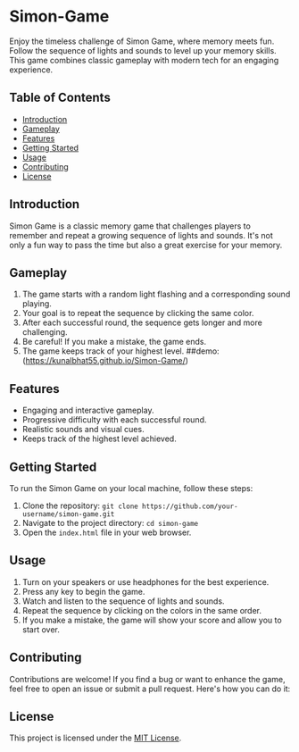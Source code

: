 # Simon-Game

Enjoy the timeless challenge of Simon Game, where memory meets fun. Follow the sequence of lights and sounds to level up your memory skills. This game combines classic gameplay with modern tech for an engaging experience.

## Table of Contents
- [Introduction](#introduction)
- [Gameplay](#gameplay)
- [Features](#features)
- [Getting Started](#getting-started)
- [Usage](#usage)
- [Contributing](#contributing)
- [License](#license)

## Introduction

Simon Game is a classic memory game that challenges players to remember and repeat a growing sequence of lights and sounds. It's not only a fun way to pass the time but also a great exercise for your memory.

## Gameplay

1. The game starts with a random light flashing and a corresponding sound playing.
2. Your goal is to repeat the sequence by clicking the same color.
3. After each successful round, the sequence gets longer and more challenging.
4. Be careful! If you make a mistake, the game ends.
5. The game keeps track of your highest level.
##demo: (https://kunalbhat55.github.io/Simon-Game/)

## Features

- Engaging and interactive gameplay.
- Progressive difficulty with each successful round.
- Realistic sounds and visual cues.
- Keeps track of the highest level achieved.

## Getting Started

To run the Simon Game on your local machine, follow these steps:

1. Clone the repository: `git clone https://github.com/your-username/simon-game.git`
2. Navigate to the project directory: `cd simon-game`
3. Open the `index.html` file in your web browser.

## Usage

1. Turn on your speakers or use headphones for the best experience.
2. Press any key to begin the game.
3. Watch and listen to the sequence of lights and sounds.
4. Repeat the sequence by clicking on the colors in the same order.
5. If you make a mistake, the game will show your score and allow you to start over.

## Contributing

Contributions are welcome! If you find a bug or want to enhance the game, feel free to open an issue or submit a pull request. Here's how you can do it:

## License

This project is licensed under the [MIT License](LICENSE).
